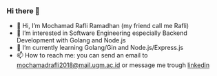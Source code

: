 ### Hi there 👋

- 👋 Hi, I’m Mochamad Rafli Ramadhan (my friend call me Rafli)
- 👀 I’m interested in Software Engineering especially Backend Development with Golang and Node.js
- 🌱 I’m currently learning Golang/Gin and Node.js/Express.js
- 📫 How to reach me: you can send an email to mochamadrafli2018@mail.ugm.ac.id or message me trough [linkedin](https://id.linkedin.com/in/mochamad-rafli-ramadhan)
